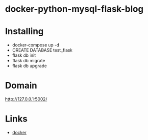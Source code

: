 # docker-python-mysql-flask-blog

# Installing
 - docker-compose up -d 
 - CREATE DATABASE test_flask
 - flask db init
 - flask db migrate
 - flask db upgrade

# Domain
http://127.0.0.1:5002/

# Links
- [docker](https://www.docker.com/)
